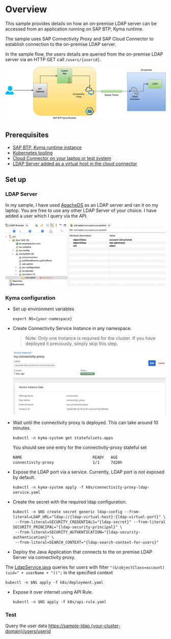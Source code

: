 # Overview

This sample provides details on how an on-premise LDAP server can be accessed from an application running on SAP BTP, Kyma runtime.

The sample uses SAP Connectivity Proxy and SAP Cloud Connector to establish connection to the on-premise LDAP server.

In the sample flow, the users details are queried from the on-premise LDAP server via an HTTP GET call `/users/{userid}`.

![flow](assets/kyma-ldap-on-prem.png)


## Prerequisites

* [SAP BTP, Kyma runtime instance](../prerequisites/#kyma)
* [Kubernetes tooling](../prerequisites/#kubernetes)
* [Cloud Connector on your laptop or test system](../prerequisites/#sap-cloud-connector)
* [LDAP Server added as a virtual host in the cloud connector](https://help.sap.com/docs/CP_CONNECTIVITY/cca91383641e40ffbe03bdc78f00f681/f94810a111dd40fda07caffbbc02af87.html)

## Set up

### LDAP Server

In my sample, I have used [ApacheDS](https://directory.apache.org/apacheds/) as an LDAP server and ran it on my laptop. You are free to use any other LDAP Server of your choice. I have added a user which I query via the API.

![apache-ds](assets/apache-ds.png)

### Kyma configuration

* Set up environment variables

  ```shell script
  export NS={your-namespace}
  ```

* Create Connectivity Service Instance in any namespace.
  >Note: Only one instance is required for the cluster. If you have deployed it previously, simply skip this step.

  ![connectivity](./assets/connectivity-proxy.png)

* Wait until the connectivity proxy is deployed. This can take around 10 minutes.

  ```shell script
  kubectl -n kyma-system get statefulsets.apps
  ```
  
  You should see one entry for the connectivity-proxy stateful set

  ```shell script
  NAME                               READY   AGE
  connectivity-proxy                 1/1     7d20h
  ```

* Expose the LDAP port via a service. Currently, LDAP port is not exposed by default.

  ```shell script
  kubectl -n kyma-system apply -f k8s/connectivity-proxy-ldap-service.yaml
  ```

* Create the secret with the required ldap configuration.

  ```shell script
  kubectl -n $NS create secret generic ldap-config --from-literal=LDAP_URL="ldap://{ldap-virtual-host}:{ldap-virtual-port}" \
   --from-literal=SECURITY_CREDENTIALS="{ldap-secret}" --from-literal SECURITY_PRINCIPAL="{ldap-security-principal}" \
   --from-literal=SECURITY_AUTHENTICATION="{ldap-security-authentication}" \
   --from-literal=SEARCH_CONTEXT="{ldap-search-context-for-users}"  
  ```

* Deploy the Java Application that connects to the on premise LDAP Server via connectivity proxy.

The [LdapService.java](src/main/java/com/sap/sample/ldap/services/LdapService.java) queries for users with filter `"(&(objectClass=account)(uid=" + userName + "))";` in the specified context

  ```shell script
  kubectl -n $NS apply -f k8s/deployment.yaml
  ```

* Expose it over internet using API Rule.

  ```shell script
  kubectl -n $NS apply -f k8s/api-rule.yaml
  ```

### Test

Query the user data <https://sample-ldap.{your-cluster-domain}/users/userid>
